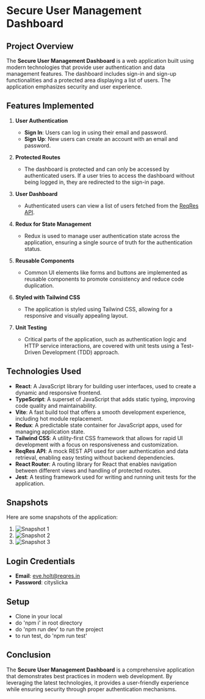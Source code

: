 # Secure User Management Dashboard

## Project Overview
The **Secure User Management Dashboard** is a web application built using modern technologies that provide user authentication and data management features. The dashboard includes sign-in and sign-up functionalities and a protected area displaying a list of users. The application emphasizes security and user experience.

## Features Implemented
1. **User Authentication**
   - **Sign In**: Users can log in using their email and password.
   - **Sign Up**: New users can create an account with an email and password.

2. **Protected Routes**
   - The dashboard is protected and can only be accessed by authenticated users. If a user tries to access the dashboard without being logged in, they are redirected to the sign-in page.

3. **User Dashboard**
   - Authenticated users can view a list of users fetched from the [ReqRes API](https://reqres.in/api/users).

4. **Redux for State Management**
   - Redux is used to manage user authentication state across the application, ensuring a single source of truth for the authentication status.

5. **Reusable Components**
   - Common UI elements like forms and buttons are implemented as reusable components to promote consistency and reduce code duplication.

6. **Styled with Tailwind CSS**
   - The application is styled using Tailwind CSS, allowing for a responsive and visually appealing layout.

7. **Unit Testing**
   - Critical parts of the application, such as authentication logic and HTTP service interactions, are covered with unit tests using a Test-Driven Development (TDD) approach.

## Technologies Used
- **React**: A JavaScript library for building user interfaces, used to create a dynamic and responsive frontend.
- **TypeScript**: A superset of JavaScript that adds static typing, improving code quality and maintainability.
- **Vite**: A fast build tool that offers a smooth development experience, including hot module replacement.
- **Redux**: A predictable state container for JavaScript apps, used for managing application state.
- **Tailwind CSS**: A utility-first CSS framework that allows for rapid UI development with a focus on responsiveness and customization.
- **ReqRes API**: A mock REST API used for user authentication and data retrieval, enabling easy testing without backend dependencies.
- **React Router**: A routing library for React that enables navigation between different views and handling of protected routes.
- **Jest**: A testing framework used for writing and running unit tests for the application.

## Snapshots
Here are some snapshots of the application:

1. ![Snapshot 1](https://i.ibb.co/Q9BP7v9/Screenshot-205.png)
2. ![Snapshot 2](https://i.ibb.co/pwDJfTg/Screenshot-204.png)
3. ![Snapshot 3](https://i.ibb.co/VBXMK3R/Screenshot-203.png)



## Login Credentials
- **Email**: eve.holt@reqres.in
- **Password**: cityslicka

## Setup
- Clone in your local
- do 'npm i' in root directory
- do 'npm run dev' to run the project
- to run test, do 'npm run test'

## Conclusion
The **Secure User Management Dashboard** is a comprehensive application that demonstrates best practices in modern web development. By leveraging the latest technologies, it provides a user-friendly experience while ensuring security through proper authentication mechanisms.
